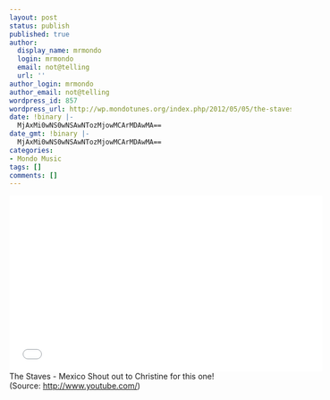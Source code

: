 ```yaml
---
layout: post
status: publish
published: true
author:
  display_name: mrmondo
  login: mrmondo
  email: not@telling
  url: ''
author_login: mrmondo
author_email: not@telling
wordpress_id: 857
wordpress_url: http://wp.mondotunes.org/index.php/2012/05/05/the-staves-mexico-shout-out-to-christine-for/
date: !binary |-
  MjAxMi0wNS0wNSAwNTozMjowMCArMDAwMA==
date_gmt: !binary |-
  MjAxMi0wNS0wNSAwNTozMjowMCArMDAwMA==
categories:
- Mondo Music
tags: []
comments: []
---
```

<iframe width="560" height="315" src="//www.youtube.com/embed/hYV0Wp0MdZ4" frameborder="0"> </iframe>
The Staves - Mexico
Shout out to Christine for this one!
<div class="attribution">(<span>Source:</span> <a href="http://www.youtube.com/">http://www.youtube.com/</a>)</div>
